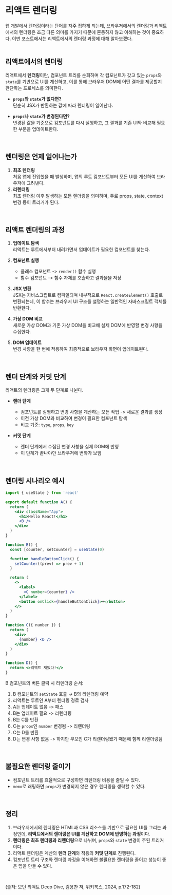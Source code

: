 # 리액트 렌더링
웹 개발에서 렌더링이라는 단어를 자주 접하게 되는데, 브라우저에서의 렌더링과 리액트에서의 렌더링은 조금 다른 의미를 가지기 때문에 혼동하지 않고 이해하는 것이 중요하다.
이번 포스트에서는 리액트에서의 렌더링 과정에 대해 알아보겠다.
<br><br>

## 리액트에서의 렌더링
리액트에서 **렌더링**이란, 컴포넌트 트리를 순회하며 각 컴포넌트가 갖고 있는 `props`와 `state`를 기반으로 UI를 계산하고, 이를 통해 브라우저 DOM에 어떤 결과를 제공할지 판단하는 프로세스를 의미한다.

- **`props`와 `state`가 없다면?**  
  단순히 JSX가 반환하는 값에 따라 렌더링이 일어난다.

- **`props`나 `state`가 변경된다면?**  
  변경된 값을 기준으로 컴포넌트를 다시 실행하고, 그 결과를 기존 UI와 비교해 필요한 부분을 업데이트한다. 
<br>

## 렌더링은 언제 일어나는가
1. **최초 렌더링**  
   처음 앱에 진입했을 때 발생하며, 앱의 루트 컴포넌트부터 모든 UI를 계산하여 브라우저에 그려낸다.
2. **리렌더링**  
   최초 렌더링 이후 발생하는 모든 렌더링을 의미하며, 주로 props, state, context 변경 등이 트리거가 된다.  
<br>

## 리액트 렌더링의 과정  

1. **업데이트 탐색**  
   리액트는 루트에서부터 내려가면서 업데이트가 필요한 컴포넌트를 찾는다. 

2. **컴포넌트 실행**  
   - 클래스 컴포넌트 -> `render()` 함수 실행
   - 함수 컴포넌트 -> 함수 자체를 호출하고 결과물을 저장 

3. **JSX 변환**  
   JSX는 자바스크립트로 컴파일되며 내부적으로 `React.createElement()` 호출로 변환되는데, 이 함수는 브라우저 UI 구조를 설명하는 일반적인 자바스크립트 객체를 반환한다.

4. **가상 DOM 비교**  
   새로운 가상 DOM과 기존 가상 DOM을 비교해 실제 DOM에 반영할 변경 사항을 수집한다.

5. **DOM 업데이트**  
   변경 사항을 한 번에 적용하여 최종적으로 브라우저 화면이 업데이트된다.
<br>

## 렌더 단계와 커밋 단계  

리액트의 렌더링은 크게 두 단계로 나뉜다.

- **렌더 단계**  
  - 컴포넌트를 실행하고 변경 사항을 계산하는 모든 작업 -> 새로운 결과를 생성  
  - 이전 가상 DOM과 비교하여 변경이 필요한 컴포넌트 탐색
  - 비교 기준: `type`, `props`, `key`  

- **커밋 단계**  
  - 렌더 단계에서 수집된 변경 사항을 실제 DOM에 반영  
  - 이 단계가 끝나야만 브라우저에 변화가 보임  
<br>

## 렌더링 시나리오 예시
```jsx
import { useState } from 'react'

export default function A() {
  return (
    <div className="App">
      <h1>Hello React!</h1>
      <B />
    </div>
  )
}

function B() {
  const [counter, setCounter] = useState(0)

  function handleButtonClick() {
    setCounter((prev) => prev + 1)
  }

  return (
    <>
      <label>
        <C number={counter} />
      </label>
      <button onClick={handleButtonClick}>+</button>
    </>
  )
}

function C({ number }) {
  return (
    <div>
      {number} <D />
    </div>
  )
}

function D() {
  return <>리액트 재밌다!</>
}
```

B 컴포넌트의 버튼 클릭 시 리렌더링 순서: 

1. B 컴포넌트의 `setState` 호출 → B의 리렌더링 예약  
2. 리액트는 루트인 A부터 렌더링 경로 검사
3. A는 업데이트 없음 -> 패스  
4. B는 업데이트 필요 -> 리렌더링  
5. B는 C를 반환
6. C는 `props`인 `number` 변경됨 -> 리렌더링  
7. C는 D를 반환
8. D는 변경 사항 없음 -> 하지만 부모인 C가 리렌더링됐기 때문에 함께 리렌더링됨
<br>

## 불필요한 렌더링 줄이기  
- 컴포넌트 트리를 효율적으로 구성하면 리렌더링 비용을 줄일 수 있다.
- `memo`로 래핑하면 `props`가 변경되지 않은 경우 렌더링을 생략할 수 있다.
<br>

## 정리  
1. 브라우저에서의 렌더링은 HTML과 CSS 리소스를 기반으로 필요한 UI를 그리는 과정인데, **리액트에서의 렌더링은 UI를 계산하고 DOM에 반영하는 과정**이다.
2. **렌더링은 최초 렌더링과 리렌더링**으로 나뉘며, `props`와 `state` 변경이 주된 트리거이다.
3. 리액트 렌더링은 계산의 **렌더 단계**와 적용의 **커밋 단계**로 진행된다.
4. 컴포넌트 트리 구조와 렌더링 과정을 이해하면 불필요한 렌더링을 줄이고 성능이 좋은 앱을 만들 수 있다.
<br>

(출처: 모던 리액트 Deep Dive, 김용찬 저, 위키북스, 2024, p.172-182)

